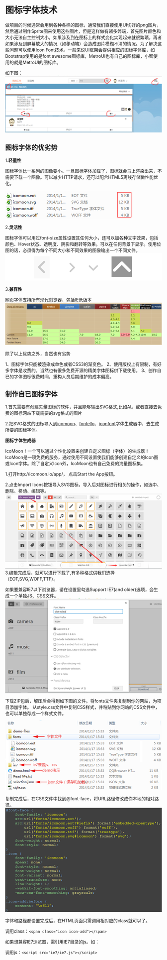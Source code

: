 # 图标字体技术

做项目的时候通常会用到各种各样的图标，通常我们直接使用UI切好的png图片，然后通过制作Sprite图来使用这些图片，但是这样做有诸多弊端，首先图片颜色和大小无法自主控制大小，如果涉及到在图标上的样式变化实现起来就很繁琐，再者如果涉及到屏幕放大的情况（如移动端）会造成图片模糊不清的情况。为了解决这些问题可以使用Icon Font技术。一般来说UI框架会提供相应的图标字体库，如Bootstrap使用的是font awesome图标库，MetroUI也有自己的图标库，小智使用的就是MetroUI的图标库。

如下图：
![xiaozhi](img/1.png)
## 图标字体的优劣势

1.**轻量性** 

图标字体比一系列的图像要小。一旦图标字体加载了，图标就会马上渲染出来，不需要下载一个图像。可以减少HTTP请求，还可以配合HTML5离线存储做性能优化。

![size](img/size.png)

2.**灵活性**

图标字体可以用过font-size属性设置其任何大小，还可以加各种文字效果，包括颜色、Hover状态、透明度、阴影和翻转等效果。可以在任何背景下显示。使用位图的话，必须得为每个不同大小和不同效果的图像输出一个不同文件。
![style](img/style.png)

3.**兼容性**

网页字体支持所有现代浏览器，包括IE低版本
![browser](img/browser.png)


除了以上优势之外，当然也有劣势

1、图标字体只能被渲染成单色或者CSS3的渐变色。
2、使用版权上有限制，有好多字体是收费的。当然也有很多免费开源的精美字体图标供下载使用。
3、创作自已的字体图标很费时间，重构人员后期维护的成本偏高。

## 制作自已图标字体

1.首先需要有创建矢量图标的软件，并且能够输出SVG格式,比如AI。或者直接去免费的图标网站下载需要的svg格式的图片

2.把SVG格式的图标导入到[icomoon](http://icomoon.io/app/)、[fontello](http://fontello.com/)、[iconfont](http://www.iconfont.cn/)字体生成器中，去生成所要的图标字体。

**图标字体生成器**

IcoMoon！一个可以通过个性化设置来创建自定义图标（字体）的生成器！IcoMoon是一项免费的服务，通过使用不同设置使我们能够创建自定义的Icon图或Icon字体。除了自定义Icon外，IcoMoon也有自己免费的海量图标集。

1.打开http://icomoon.io/app/， 点击Start the App按钮。

2.点击Import Icons按钮导入SVG图标，导入后对图标进行相关的操作，如选中、删除、移动、编辑等。
![icomoon](img/icoMoon.png)
3.编辑完成后，就可以进行下载了,有多种格式供我们选择（EOT,SVG,WOFF,TTF）。

如果要兼容IE7以下浏览器，请在设置里勾选Support IE7(and older)选项，会生成一个单独JS、CSS文件。
![icomoon](img/set.png)

下载ZIP包后，解压后会得到如下图的文件。将fonts文件夹复制到你的网站，为项目添加字体。
从style.css文件中复制CSS样式，并粘贴到你网站的CSS文件中，也可以单独存成一个样式文件。

![](img/result.png)

复制完成后，在CSS文件中找到@font-face，将URL路径修改成你本地的相对路径。
![](img/css.png)


字体和路径都设置完成后，在HTML页面只需调用相对应的class就可以了。

调用class：`<span class="icon icon-add"></span>`

如果想兼容IE7浏览器，需引用IE7目录的js。如：

调用js：`<script src="ie7/ie7.js"></script>`
